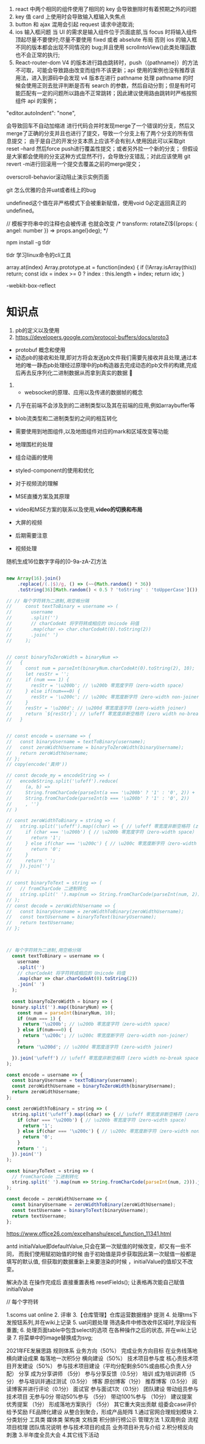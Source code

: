 <!--
 * @Author: your name
 * @Date: 2020-11-18 10:44:05
 * @LastEditTime: 2021-03-12 11:18:06
 * @LastEditors: Please set LastEditors
 * @Description: In User Settings Edit
 * @FilePath: /scaffolding/src/bug.md
-->

1. react 中两个相同的组件使用了相同的 key 会导致删除时有着预期之外的问题
2. key 值 card 上使用时会导致输入框输入失焦点
3. button 和 ajax 混用会引起 request 请求中途取消;
4. ios 输入框问题 当 UI 的需求是输入组件位于页面底部,当 focus 时将输入组件顶起尽量不要使时;尽量不要使用 fixed 或者 abselute 布局 否则 ios 的输入框不同的版本都会出现不同情况的 bug;并且使用 scrolIntoView()此类处理函数也不会正常的执行;
5. React-router-dom V4 的版本进行路由跳转时，push（{pathname}）的方法不可取，可能会导致路由改变而组件不该更新；api 使用的案例也没有推荐该用法，进入到源码中会发现 v4 版本在进行 pathname 处理 pathname 的时候会使用正则去批评判断是否有 search 的参数，然后自动分割；但是有时可能匹配有一定的问题所以路由不正常跳转；因此建议使用路由跳转时严格按照组件 api 的案例；

"editor.autoIndent": "none",

会导致回车不自动加缩进
进行代码合并时发现merge了一个错误的分支，然后又merge了正确的分支并且也进行了提交，导致一个分支上有了两个分支的所有信息提交；
由于是自己的开发分支本质上应该不会有别人使用因此可以采取git reset –hard 然后force push进行覆盖性提交；或者另外拉一个新的分支；
但假设是大家都会使用的分支这种方式显然不行，会导致分支错乱；对此应该使用 git revert -m进行回滚用一个提交去覆盖之前的merge提交；

overscroll-behavior滚动阻止演示实例页面

git 怎么优雅的合并uat或者线上的bug



undefined这个值在非严格模式下会被重新赋值，使用void 0必定返回真正的 undefined。

// 模板字符串中的注释也会被传递 也就会改变
/* transform: rotateZ(${(props: { angel: number }) => props.angel}deg); */

npm install -g tldr

tldr 学习linux命令的cli工具


array.at(index)
Array.prototype.at = function(index) {
  if (!Array.isArray(this)) return;
  const idx = index >= 0 ? index : this.length + index;
  return idx;
}

-webkit-box-reflect


# 知识点
1. pb的定义以及使用
2. https://developers.google.com/protocol-buffers/docs/proto3
- protobuf 概念和使用
- 动态pb的接收和处理,即对方将会发送pb文件我们需要先接收并且处理,通过本地的唯一静态pb处理经过原理中的pb构造器去完成动态的pb文件的构建,完成后再去反序列化二进制数据从而拿到真实的数据

1. - websocket的原理、应用以及传递的数据帧的概念

- 几乎在前端不会涉及到的二进制类型以及其在前端的应用,例如arraybuffer等
- blob流类型和二进制类型的之间的相互转化

- 需要使用到地图组件,以及地图组件对应的mark和区域改变等功能
- 地理围栏的处理
- 组合动画的使用
- styled-component的使用和优化
- 对于视频流的理解

- MSE直播方案及其原理
- video和MSE方案的联系以及使用,**video的切换和布局**
- 大屏的视频
- 后期需要注意
- 视频处理


随机生成16位数字字母的[0-9a-zA-Z]方法

``` javascript

new Array(16).join()
    .replace(/(.|$)/g, () => (~~(Math.random() * 36))
    .toString(36)[Math.random() < 0.5 ? 'toString' : 'toUpperCase']());

```

``` js
// // 每个字符转为二进制,用空格分隔
//     const textToBinary = username => (
//       username
//       .split('')
//       // charCodeAt 将字符转成相应的 Unicode 码值
//       .map(char => char.charCodeAt(0).toString(2))
//       .join(' ')
//     );


// const binaryToZeroWidth = binaryNum => 
//   {
//     const num = parseInt(binaryNum.charCodeAt(0).toString(2), 10);
//     let resStr = '';
//     if (num === 1) {
//       resStr = '\u200b'; // \u200b 零宽度字符（zero-width space）
//     } else if(num===0) {
//       resStr = '\u200c'; // \u200c 零宽度断字符（zero-width non-joiner）
//     }
//     resStr = '\u200d'; // \u200d 零宽度连字符 (zero-width joiner)
//     return `${resStr}`; // \ufeff 零宽度非断空格符 (zero width no-break space)
//   }


// const encode = username => {
//   const binaryUsername = textToBinary(username);
//   const zeroWidthUsername = binaryToZeroWidth(binaryUsername);
//   return zeroWidthUsername;
// };
// copy(encode('真帅'))

// const decode_my = encodeString => (
//   encodeString.split('\ufeff').reduce(
//     (a, b) => 
//     String.fromCharCode(parseInt(a === '\u200b' ? '1' : '0', 2)) + 
//     String.fromCharCode(parseInt(b === '\u200b' ? '1' : '0', 2))
//     , '')
// )

// const zeroWidthToBinary = string => (
//   string.split('\ufeff').map((char) => { // \ufeff 零宽度非断空格符 (zero width no-break space)
//     if (char === '\u200b') { // \u200b 零宽度字符（zero-width space）
//       return '1';
//     } else if(char === '\u200c') { // \u200c 零宽度断字符（zero-width non-joiner）
//       return '0';
//     }
//     return ' ';
//   }).join('')
// );

// const binaryToText = string => (
//   // fromCharCode 二进制转化
//   string.split(' ').map(num => String.fromCharCode(parseInt(num, 2))).join('')
// );
// const decode = zeroWidthUsername => {
//   const binaryUsername = zeroWidthToBinary(zeroWidthUsername);
//   const textUsername = binaryToText(binaryUsername);
//   return textUsername;
// };



// 每个字符转为二进制,用空格分隔
  const textToBinary = username => (
    username
    .split('')
    // charCodeAt 将字符转成相应的 Unicode 码值
    .map(char => char.charCodeAt(0).toString(2))
    .join(' ')
  );
  
  const binaryToZeroWidth = binary => (
  binary.split('').map((binaryNum) => {
    const num = parseInt(binaryNum, 10);
    if (num === 1) {
      return '\u200b'; // \u200b 零宽度字符（zero-width space）
    } else if(num===0) {
      return '\u200c'; // \u200c 零宽度断字符（zero-width non-joiner）
    }
    return '\u200d'; // \u200d 零宽度连字符 (zero-width joiner)

  }).join('\ufeff') // \ufeff 零宽度非断空格符 (zero width no-break space)
);

const encode = username => {
  const binaryUsername = textToBinary(username);
  const zeroWidthUsername = binaryToZeroWidth(binaryUsername);
  return zeroWidthUsername;
};

const zeroWidthToBinary = string => (
  string.split('\ufeff').map((char) => { // \ufeff 零宽度非断空格符 (zero width no-break space)
    if (char === '\u200b') { // \u200b 零宽度字符（zero-width space）
      return '1';
    } else if(char === '\u200c') { // \u200c 零宽度断字符（zero-width non-joiner）
      return '0';
    }
    return ' ';
  }).join('')
);

const binaryToText = string => (
  // fromCharCode 二进制转化
  string.split(' ').map(num => String.fromCharCode(parseInt(num, 2))).join('')
);

const decode = zeroWidthUsername => {
  const binaryUsername = zeroWidthToBinary(zeroWidthUsername);
  const textUsername = binaryToText(binaryUsername);
  return textUsername;
};
```

https://www.office26.com/excelhanshu/excel_function_11341.html

antd initialValue即defaultValue,只会在第一次赋值的时候改变，却又有一些不同，
而我们使用赋初始值的时候 由于初始值是异步获取因此第一次赋值一般都是填写的默认值,
但获取的数据重新上来要渲染的时候 ，initialValue的值却又不改变。

解决办法 在操作完成后 直接重置表格 resetFields(); 让表格再次能自己赋值initialValue 

 // 每个字符转

 




 1.scoms uat online
2. 评审
3.【仓库管理】仓库运营数据维护	 提测 
4. 处理tms下发按钮系列,并在wiki上记录
5. uat问题处理 筛选条件中修改收件区域时,字段没有重置;
6. 处理页面table中包含select的选项 在各种操作之后的状态, 并在wiki上记录
7. 将菜单中的image替换成为svg;


2021年FE发展思路
规则体系
业务方向（50%）
完成业务方向目标
在业务线落地横向建设成果
每落地一次积5分
横向建设（50%）
技术项目参与度
核心责技术项目开发建设（50%）
参与技术项目建设（平均分配剩余50%或由核心负责人分配）
分享
成为分享讲师 （5分）
参与分享反馈（0.5分）
培训
成为培训讲师（5分）
参与培训并通过测试（0.5分）
博客
原创博客（1分）
推荐博客（0.5分）
阅读博客并进行评论（0.1分）
面试官
参与面试1次（0.1分）
团队建设
带动组员参与技术项目
无参与0分
带动50%参与 （5分）
带动100%参与 （10分）
建议提案
优秀提案 （1分）
形成落地方案执行 （5分）
其它重大突出贡献
组委会case评价给予奖励
FE品牌化建设
从整合到聚合，形成产品矩阵
1.通过官网合理规划模块
2.分类划分
工具类
媒体类
架构类
文档类
积分排行榜公示
管理方法
1.双周例会
流程项目梳理
团队情况说明
参与技术项目的成员
业务项目补充与介绍
2.积分榜反向刺激
3.半年度全员大会
4.其它线下活动